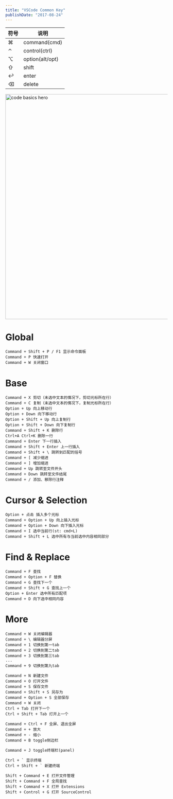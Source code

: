 ```yaml
---
title: "VSCode Common Key"
publishDate: "2017-08-24"
---
```


| 符号   | 说明              |
| ---- | --------------- |
| ⌘    | command(cmd)    |
| ⌃    | control(ctrl)   |
| ⌥    | option(alt/opt) |
| ⇧    | shift           |
| ↩    | enter           |
| ⌫    | delete          |


<img src="https://code.visualstudio.com/assets/docs/getstarted/userinterface/hero.png" alt="code basics hero" width="700">


# Global

```
Command + Shift + P / F1 显示命令面板
Command + P 快速打开
Command + W 关闭窗口
```


# Base

```
Command + X 剪切（未选中文本的情况下，剪切光标所在行）
Command + C 复制（未选中文本的情况下，复制光标所在行）
Option + Up 向上移动行
Option + Down 向下移动行
Option + Shift + Up 向上复制行
Option + Shift + Down 向下复制行
Command + Shift + K 删除行
Ctrl+A Ctrl+K 删除一行
Command + Enter 下一行插入
Command + Shift + Enter 上一行插入
Command + Shift + \ 跳转到匹配的括号
Command + [ 减少缩进
Command + ] 增加缩进
Command + Up 跳转至文件开头
Command + Down 跳转至文件结尾
Command + / 添加、移除行注释
```


# Cursor & Selection

```
Option + 点击 插入多个光标
Command + Option + Up 向上插入光标
Command + Option + Down 向下插入光标
Command + I 选中当前行(st: cmd+L)
Command + Shift + L 选中所有与当前选中内容相同部分
```


# Find & Replace

```
Command + F 查找
Command + Option + F 替换
Command + G 查找下一个
Command + Shift + G 查找上一个
Option + Enter 选中所有匹配项
Command + D 向下选中相同内容
```


# More

```
Command + W 关闭编辑器
Command + \ 编辑器分屏
Command + 1 切换到第一tab
Command + 2 切换到第二tab
Command + 3 切换到第三tab
...
Command + 9 切换到第九tab

Command + N 新建文件
Command + O 打开文件
Command + S 保存文件
Command + Shift + S 另存为
Command + Option + S 全部保存
Command + W 关闭
Ctrl + Tab 打开下一个
Ctrl + Shift + Tab 打开上一个

Command + Ctrl + F 全屏、退出全屏
Command + + 放大
Command + - 缩小
Command + B toggle侧边栏

Command + J toggle终端栏(panel)

Ctrl + ` 显示终端
Ctrl + Shift + ` 新建终端

Shift + Command + E 打开文件管理
Shift + Command + F 全局查找
Shift + Command + X 打开 Extensions
Shift + Control + G 打开 SourceControl
```


